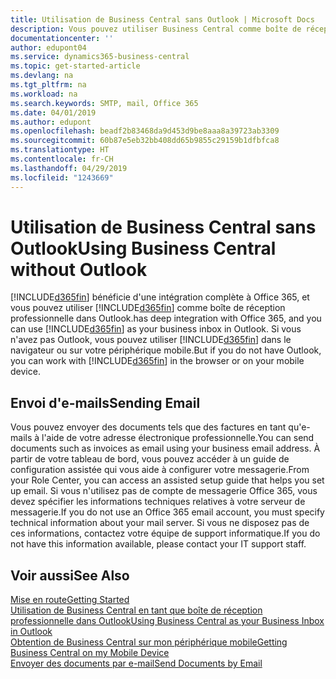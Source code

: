 ```yaml
---
title: Utilisation de Business Central sans Outlook | Microsoft Docs
description: Vous pouvez utiliser Business Central comme boîte de réception professionnelle dans Outlook, car il est intégré à Office 365. Cependant, vous pouvez également l'utiliser sans Outlook dans un navigateur ou sur votre périphérique mobile.
documentationcenter: ''
author: edupont04
ms.service: dynamics365-business-central
ms.topic: get-started-article
ms.devlang: na
ms.tgt_pltfrm: na
ms.workload: na
ms.search.keywords: SMTP, mail, Office 365
ms.date: 04/01/2019
ms.author: edupont
ms.openlocfilehash: beadf2b83468da9d453d9be8aaa8a39723ab3309
ms.sourcegitcommit: 60b87e5eb32bb408dd65b9855c29159b1dfbfca8
ms.translationtype: HT
ms.contentlocale: fr-CH
ms.lasthandoff: 04/29/2019
ms.locfileid: "1243669"
---
```

# <a name="using-business-central-without-outlook"></a><span data-ttu-id="7541c-103">Utilisation de Business Central sans Outlook</span><span class="sxs-lookup"><span data-stu-id="7541c-103">Using Business Central without Outlook</span></span>
[!INCLUDE[d365fin](includes/d365fin_md.md)] <span data-ttu-id="7541c-104">bénéficie d'une intégration complète à Office 365, et vous pouvez utiliser [!INCLUDE[d365fin](includes/d365fin_md.md)] comme boîte de réception professionnelle dans Outlook.</span><span class="sxs-lookup"><span data-stu-id="7541c-104">has deep integration with Office 365, and you can use [!INCLUDE[d365fin](includes/d365fin_md.md)] as your business inbox in Outlook.</span></span> <span data-ttu-id="7541c-105">Si vous n'avez pas Outlook, vous pouvez utiliser [!INCLUDE[d365fin](includes/d365fin_md.md)] dans le navigateur ou sur votre périphérique mobile.</span><span class="sxs-lookup"><span data-stu-id="7541c-105">But if you do not have Outlook, you can work with [!INCLUDE[d365fin](includes/d365fin_md.md)] in the browser or on your mobile device.</span></span>  

## <a name="sending-email"></a><span data-ttu-id="7541c-106">Envoi d'e-mails</span><span class="sxs-lookup"><span data-stu-id="7541c-106">Sending Email</span></span>
<span data-ttu-id="7541c-107">Vous pouvez envoyer des documents tels que des factures en tant qu'e-mails à l'aide de votre adresse électronique professionnelle.</span><span class="sxs-lookup"><span data-stu-id="7541c-107">You can send documents such as invoices as email using your business email address.</span></span> <span data-ttu-id="7541c-108">À partir de votre tableau de bord, vous pouvez accéder à un guide de configuration assistée qui vous aide à configurer votre messagerie.</span><span class="sxs-lookup"><span data-stu-id="7541c-108">From your Role Center, you can access an assisted setup guide that helps you set up email.</span></span> <span data-ttu-id="7541c-109">Si vous n'utilisez pas de compte de messagerie Office 365, vous devez spécifier les informations techniques relatives à votre serveur de messagerie.</span><span class="sxs-lookup"><span data-stu-id="7541c-109">If you do not use an Office 365 email account, you must specify technical information about your mail server.</span></span> <span data-ttu-id="7541c-110">Si vous ne disposez pas de ces informations, contactez votre équipe de support informatique.</span><span class="sxs-lookup"><span data-stu-id="7541c-110">If you do not have this information available, please contact your IT support staff.</span></span>  


## <a name="see-also"></a><span data-ttu-id="7541c-111">Voir aussi</span><span class="sxs-lookup"><span data-stu-id="7541c-111">See Also</span></span>
[<span data-ttu-id="7541c-112">Mise en route</span><span class="sxs-lookup"><span data-stu-id="7541c-112">Getting Started</span></span>](product-get-started.md)  
[<span data-ttu-id="7541c-113">Utilisation de Business Central en tant que boîte de réception professionnelle dans Outlook</span><span class="sxs-lookup"><span data-stu-id="7541c-113">Using Business Central as your Business Inbox in Outlook</span></span>](admin-outlook.md)  
[<span data-ttu-id="7541c-114">Obtention de Business Central sur mon périphérique mobile</span><span class="sxs-lookup"><span data-stu-id="7541c-114">Getting Business Central on my Mobile Device</span></span>](install-mobile-app.md)  
[<span data-ttu-id="7541c-115">Envoyer des documents par e-mail</span><span class="sxs-lookup"><span data-stu-id="7541c-115">Send Documents by Email</span></span>](ui-how-send-documents-email.md)

